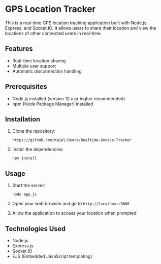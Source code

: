 # GPS Location Tracker

This is a real-time GPS location tracking application built with Node.js, Express, and Socket.IO. It allows users to share their location and view the locations of other connected users in real-time.

## Features

- Real-time location sharing
- Multiple user support
- Automatic disconnection handling

## Prerequisites

- Node.js installed (version 12.x or higher recommended)
- npm (Node Package Manager) installed

## Installation

1. Clone the repository:
   ```
   https://github.com/Kajal-Deore/Realtime-Device-Tracker
   ```
2. Install the dependencies:
   ```
   npm install
   ```

   
## Usage

1. Start the server:
   ```
   node app.js
   ```
   
2. Open your web browser and go to `http://localhost:3000`

3. Allow the application to access your location when prompted


## Technologies Used

- Node.js
- Express.js
- Socket.IO
- EJS (Embedded JavaScript templating)
